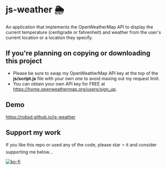 # js-weather 🌦

An application that implements the OpenWeatherMap API to display the current temperature (centigrade or fahrenheit) and weather from the user's current location or a location they specify.

## If you're planning on copying or downloading this project

- Please be sure to swap my OpenWeatherMap API key at the top of the **js/script.js** file with your own one to avoid maxing out my request limit.
- You can obtain your own API key for FREE at https://home.openweathermap.org/users/sign_up.

## Demo

https://robsd.github.io/js-weather

## Support my work

If you like this repo or used any of the code, please star ⭐ it and consider supporting me below...

[![ko-fi](https://ko-fi.com/img/githubbutton_sm.svg)](https://ko-fi.com/F1F34TIDQ)
